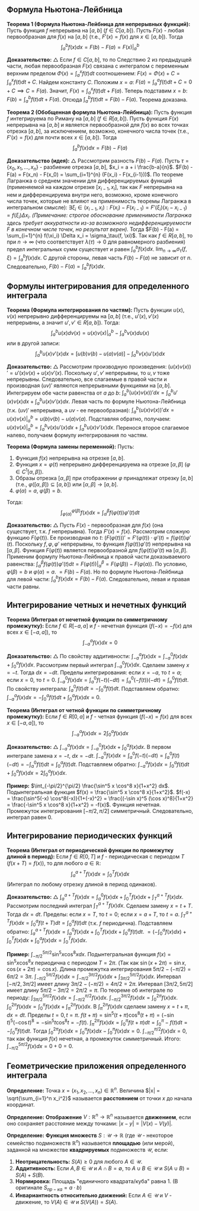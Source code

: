 ## Формула Ньютона-Лейбница

**Теорема 1 (Формула Ньютона-Лейбница для непрерывных функций):**
Пусть функция $f$ непрерывна на $[a, b]$ ($f \in C[a, b]$).
Пусть $F(x)$ - любая первообразная для $f(x)$ на $[a, b]$ (т.е., $F'(x) = f(x)$ для $x \in [a, b]$).
Тогда
$$ \int_a^b f(x) dx = F(b) - F(a) = \left. F(x) \right|_a^b $$

**Доказательство:**
$\triangle$ Если $f \in C[a, b]$, то по Следствию 2 из предыдущей части, любая первообразная $F(x)$ связана с интегралом с переменным верхним пределом $\Phi(x) = \int_a^x f(t) dt$ соотношением:
$F(x) = \Phi(x) + C = \int_a^x f(t) dt + C$.
Найдем константу $C$. Положим $x=a$:
$F(a) = \int_a^a f(t) dt + C = 0 + C \implies C = F(a)$.
Значит, $F(x) = \int_a^x f(t) dt + F(a)$.
Теперь подставим $x=b$:
$F(b) = \int_a^b f(t) dt + F(a)$.
Отсюда $\int_a^b f(t) dt = F(b) - F(a)$. Теорема доказана.

**Теорема 2 (Обобщенная формула Ньютона-Лейбница):**
Пусть функция $f$ интегрируема по Риману на $[a, b]$ ($f \in R[a, b]$).
Пусть функция $F(x)$ непрерывна на $[a, b]$ и является первообразной для $f(x)$ во всех точках отрезка $[a, b]$, за исключением, возможно, конечного числа точек (т.е., $F'(x)=f(x)$ для почти всех $x \in [a, b]$).
Тогда
$$ \int_a^b f(x) dx = F(b) - F(a) $$

**Доказательство (идея):**
$\triangle$ Рассмотрим разность $F(b) - F(a)$.
Пусть $\tau = \{x_0, x_1, \dots, x_n\}$ - разбиение отрезка $[a, b]$, $x_i = a + i \frac{b-a}{n}$.
$F(b) - F(a) = F(x_n) - F(x_0) = \sum_{i=1}^{n} (F(x_i) - F(x_{i-1}))$.
По теореме Лагранжа о среднем значении для дифференцируемых функций (применяемой на каждом отрезке $[x_{i-1}, x_i]$, так как $F$ непрерывна на нем и дифференцируема внутри него, возможно, кроме конечного числа точек, которые не влияют на применимость теоремы Лагранжа в интегральном смысле):
$\exists \xi_i \in (x_{i-1}, x_i) : F(x_i) - F(x_{i-1}) = F'(\xi_i) (x_i - x_{i-1}) = f(\xi_i) \Delta x_i$.
*(Примечание: строгое обоснование применимости Лагранжа здесь требует аккуратности из-за возможного недифференцируемости F в конечном числе точек, но результат верен).*
Тогда $F(b) - F(a) = \sum_{i=1}^{n} f(\xi_i) \Delta x_i = \sigma_\tau(f, \xi)$.
Так как $f \in R[a, b]$, то при $n \to \infty$ (что соответствует $\lambda(\tau) \to 0$ для равномерного разбиения) предел интегральных сумм существует и равен $\int_a^b f(x) dx$.
$\lim_{n \to \infty} \sigma_\tau(f, \xi) = \int_a^b f(x) dx$.
С другой стороны, левая часть $F(b)-F(a)$ не зависит от $n$.
Следовательно, $F(b) - F(a) = \int_a^b f(x) dx$.

## Формулы интегрирования для определенного интеграла

**Теорема (Формула интегрирования по частям):**
Пусть функции $u(x), v(x)$ непрерывно дифференцируемы на $[a, b]$ (т.е., $u'(x), v'(x)$ непрерывны, а значит $u', v' \in R[a, b]$).
Тогда:
$$ \int_a^b u(x) dv(x) = \left. u(x) v(x) \right|_a^b - \int_a^b v(x) du(x) $$
или в другой записи:
$$ \int_a^b u(x) v'(x) dx = [u(b)v(b) - u(a)v(a)] - \int_a^b v(x) u'(x) dx $$

**Доказательство:**
$\triangle$ Рассмотрим производную произведения: $(u(x)v(x))' = u'(x)v(x) + u(x)v'(x)$.
Поскольку $u', v'$ непрерывны, то $u, v$ тоже непрерывны. Следовательно, все слагаемые в правой части и производная $(uv)'$ являются непрерывными функциями на $[a, b]$.
Интегрируем обе части равенства от $a$ до $b$:
$\int_a^b (u(x)v(x))' dx = \int_a^b u'(x)v(x) dx + \int_a^b u(x)v'(x) dx$.
Левая часть по формуле Ньютона-Лейбница (т.к. $(uv)'$ непрерывна, а $uv$ - ее первообразная):
$\int_a^b (u(x)v(x))' dx = \left. u(x)v(x) \right|_a^b = u(b)v(b) - u(a)v(a)$.
Подставляя обратно, получаем:
$\left. u(x)v(x) \right|_a^b = \int_a^b v(x) u'(x) dx + \int_a^b u(x) v'(x) dx$.
Перенося второе слагаемое налево, получаем формулу интегрирования по частям.

**Теорема (Формула замены переменной):**
Пусть:
1.  Функция $f(x)$ непрерывна на отрезке $[a, b]$.
2.  Функция $x = \varphi(t)$ непрерывно дифференцируема на отрезке $[\alpha, \beta]$ ($\varphi \in C^1[\alpha, \beta]$).
3.  Образы отрезка $[\alpha, \beta]$ при отображении $\varphi$ принадлежат отрезку $[a, b]$ (т.е., $\varphi([\alpha, \beta]) \subseteq [a, b]$) или $[\alpha, \beta] \rightarrow [a,b]$.
4.  $\varphi(\alpha) = a$, $\varphi(\beta) = b$.

Тогда:
$$ \int_{\varphi(\alpha)}^{\varphi(\beta)} f(x) dx = \int_\alpha^\beta f(\varphi(t)) \varphi'(t) dt $$

**Доказательство:**
$\triangle$ Пусть $F(x)$ - первообразная для $f(x)$ (она существует, т.к. $f$ непрерывна). Тогда $F'(x) = f(x)$.
Рассмотрим сложную функцию $F(\varphi(t))$. Ее производная по $t$:
$(F(\varphi(t)))' = F'(\varphi(t)) \cdot \varphi'(t) = f(\varphi(t)) \varphi'(t)$.
Поскольку $f, \varphi, \varphi'$ непрерывны, то функция $f(\varphi(t))\varphi'(t)$ непрерывна на $[\alpha, \beta]$.
Функция $F(\varphi(t))$ является первообразной для $f(\varphi(t))\varphi'(t)$ на $[\alpha, \beta]$.
Применим формулу Ньютона-Лейбница к правой части доказываемого равенства:
$\int_\alpha^\beta f(\varphi(t)) \varphi'(t) dt = \left. F(\varphi(t)) \right|_\alpha^\beta = F(\varphi(\beta)) - F(\varphi(\alpha))$.
По условию, $\varphi(\beta) = b$ и $\varphi(\alpha) = a$.
$= F(b) - F(a)$.
Но по формуле Ньютона-Лейбница для левой части:
$\int_a^b f(x) dx = F(b) - F(a)$.
Следовательно, левая и правая части равны.

## Интегрирование четных и нечетных функций

**Теорема (Интеграл от нечетной функции по симметричному промежутку):**
Если $f \in R[-a, a]$ и $f$ - нечетная функция ($f(-x) = -f(x)$ для всех $x \in [-a, a]$), то
$$ \int_{-a}^a f(x) dx = 0 $$

**Доказательство:**
$\triangle$ По свойству аддитивности:
$\int_{-a}^a f(x) dx = \int_{-a}^0 f(x) dx + \int_0^a f(x) dx$.
Рассмотрим первый интеграл $\int_{-a}^0 f(x) dx$. Сделаем замену $x = -t$.
Тогда $dx = -dt$.
Пределы интегрирования: если $x=-a$, то $t=a$; если $x=0$, то $t=0$.
$\int_{-a}^0 f(x) dx = \int_a^0 f(-t) (-dt) = \int_a^0 (-f(t)) (-dt) = \int_a^0 f(t) dt$.
По свойству интеграла: $\int_a^0 f(t) dt = - \int_0^a f(t) dt$.
Подставляем обратно:
$\int_{-a}^a f(x) dx = - \int_0^a f(t) dt + \int_0^a f(x) dx = 0$.

**Теорема (Интеграл от четной функции по симметричному промежутку):**
Если $f \in R[0, a]$ и $f$ - четная функция ($f(-x) = f(x)$ для всех $x \in [-a, a]$), то
$$ \int_{-a}^a f(x) dx = 2 \int_0^a f(x) dx $$

**Доказательство:**
$\triangle$ $\int_{-a}^a f(x) dx = \int_{-a}^0 f(x) dx + \int_0^a f(x) dx$.
В первом интеграле замена $x = -t$, $dx = -dt$.
$\int_{-a}^0 f(x) dx = \int_a^0 f(-t) (-dt) = \int_a^0 f(t) (-dt) = - \int_a^0 f(t) dt = \int_0^a f(t) dt$.
Подставляем обратно:
$\int_{-a}^a f(x) dx = \int_0^a f(t) dt + \int_0^a f(x) dx = 2 \int_0^a f(x) dx$.

**Пример:**
$\int_{-\pi/2}^{\pi/2} \frac{\sin^5 x \cos^8 x}{1+x^2} dx$.
Подынтегральная функция $f(x) = \frac{\sin^5 x \cos^8 x}{1+x^2}$.
$f(-x) = \frac{\sin^5(-x) \cos^8(-x)}{1+(-x)^2} = \frac{(-\sin x)^5 (\cos x)^8}{1+x^2} = \frac{-\sin^5 x \cos^8 x}{1+x^2} = -f(x)$.
Функция нечетная. Промежуток интегрирования $[- \pi/2, \pi/2]$ симметричный.
Следовательно, интеграл равен 0.

## Интегрирование периодических функций

**Теорема (Интеграл от периодической функции по промежутку длиной в период):**
Если $f \in R[0, T]$ и $f$ - периодическая с периодом $T$ ($f(x+T) = f(x)$), то для любого $a \in \mathbb{R}$:
$$ \int_a^{a+T} f(x) dx = \int_0^T f(x) dx $$
(Интеграл по любому отрезку длиной в период одинаков).

**Доказательство:**
$\triangle$ $\int_a^{a+T} f(x) dx = \int_a^0 f(x) dx + \int_0^T f(x) dx + \int_T^{a+T} f(x) dx$.
Рассмотрим последний интеграл $\int_T^{a+T} f(x) dx$. Сделаем замену $x = t + T$.
Тогда $dx = dt$.
Пределы: если $x=T$, то $t=0$; если $x=a+T$, то $t=a$.
$\int_T^{a+T} f(x) dx = \int_0^a f(t+T) dt = \int_0^a f(t) dt$ (т.к. $f$ периодична).
Подставляем обратно:
$\int_a^{a+T} f(x) dx = \int_a^0 f(x) dx + \int_0^T f(x) dx + \int_0^a f(t) dt$.
$= (-\int_0^a f(x) dx) + \int_0^T f(x) dx + \int_0^a f(x) dx = \int_0^T f(x) dx$.

**Пример:**
$\int_{-\pi/2}^{5\pi/2} \sin^5 x \cos^8 x dx$.
Подынтегральная функция $f(x) = \sin^5 x \cos^8 x$ периодична с периодом $T=2\pi$. (Так как $\sin(x+2\pi)=\sin x$, $\cos(x+2\pi)=\cos x$).
Длина промежутка интегрирования $5\pi/2 - (-\pi/2) = 6\pi/2 = 3\pi$.
$\int_{-\pi/2}^{5\pi/2} f(x) dx = \int_{-\pi/2}^{3\pi/2} f(x) dx + \int_{3\pi/2}^{5\pi/2} f(x) dx$.
Интервал $[-\pi/2, 3\pi/2]$ имеет длину $3\pi/2 - (-\pi/2) = 4\pi/2 = 2\pi$.
Интервал $[3\pi/2, 5\pi/2]$ имеет длину $5\pi/2 - 3\pi/2 = 2\pi/2 = \pi$.
По теореме об интеграле по периоду:
$\int_{3\pi/2}^{5\pi/2} f(x) dx = \int_{-\pi/2}^{\pi/2} f(x) dx$.
$\int_{-\pi/2}^{3\pi/2} f(x) dx = \int_{0}^{2\pi} f(x) dx$.
$\int_0^{2\pi} f(x) dx = \int_0^{\pi} f(x) dx + \int_{\pi}^{2\pi} f(x) dx$.
В $\int_{\pi}^{2\pi} f(x) dx$ сделаем замену $x = t + \pi$, $dx=dt$. Пределы $t=0, t=\pi$.
$f(t+\pi) = \sin^5(t+\pi) \cos^8(t+\pi) = (-\sin t)^5 (-\cos t)^8 = -\sin^5 t \cos^8 t = -f(t)$.
$\int_{\pi}^{2\pi} f(x) dx = \int_0^{\pi} f(t+\pi) dt = \int_0^{\pi} -f(t) dt = -\int_0^{\pi} f(t) dt$.
Тогда $\int_0^{2\pi} f(x) dx = \int_0^{\pi} f(x) dx - \int_0^{\pi} f(x) dx = 0$.
$\int_{-\pi/2}^{\pi/2} f(x) dx = 0$, так как функция $f(x)$ нечетная, а промежуток симметричный.
Итого: $\int_{-\pi/2}^{5\pi/2} f(x) dx = 0 + 0 = 0$.

## Геометрические приложения определенного интеграла

**Определение:** Точка $x = (x_1, x_2, \dots, x_n) \in \mathbb{R}^n$.
Величина $|x| = \sqrt{\sum_{i=1}^n x_i^2}$ называется **расстоянием** от точки $x$ до начала координат.

**Определение:** **Отображение** $V: \mathbb{R}^n \to \mathbb{R}^n$ называется **движением**, если оно сохраняет расстояние между точками: $|x-y| = |V(x) - V(y)|$.

**Определение:** **Функция множеств** $S: \mathcal{U} \to \mathbb{R}$ (где $\mathcal{U}$ - некоторое семейство подмножеств $\mathbb{R}^n$) называется **площадью** (или мерой), заданной на множестве **квадрируемых** подмножеств $\mathcal{U}$, если:
1.  **Неотрицательность:** $S(A) \ge 0$ для любого $A \in \mathcal{U}$.
2.  **Аддитивность:** Если $A, B \in \mathcal{U}$ и $A \cap B = \emptyset$, то $A \cup B \in \mathcal{U}$ и $S(A \cup B) = S(A) + S(B)$.
3.  **Нормировка:** Площадь "единичного квадрата/куба" равна 1. (В оригинале $S_{пр-ка}=a\cdot b$)
4.  **Инвариантность относительно движений:** Если $A \in \mathcal{U}$ и $V$ - движение, то $V(A) \in \mathcal{U}$ и $S(V(A)) = S(A)$.